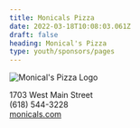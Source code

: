 ```yaml
---
title: Monicals Pizza
date: 2022-03-18T10:08:03.061Z
draft: false
heading: Monical's Pizza
type: youth/sponsors/pages
---
```

![Monical's Pizza Logo](https://res.cloudinary.com/robinson-soccer/image/upload/v1647439895/Youth/Sponsors/monicals_pizza_tufhh5.png)

1703 West Main Street\
(618) 544-3228\
[monicals.com](https://www.monicals.com/locations/monicals-pizza-of-robinson/)